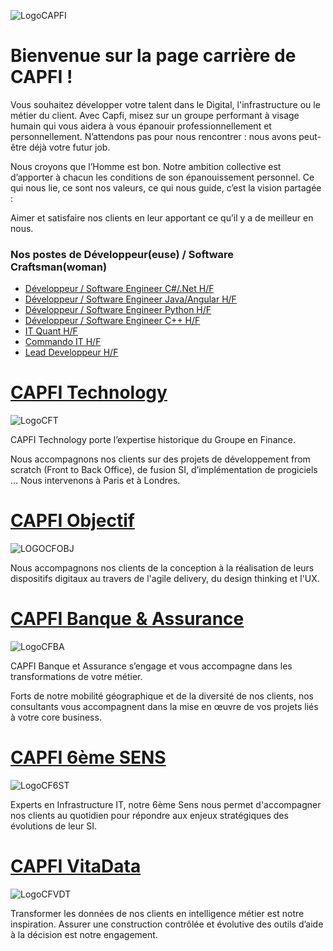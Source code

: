 ![LogoCAPFI](https://user-images.githubusercontent.com/43647938/46158321-e72d3400-c27d-11e8-8efd-3412c5226140.png)

# Bienvenue sur la page carrière de CAPFI !

Vous souhaitez développer votre talent dans le Digital, l'infrastructure ou le métier du client. Avec Capfi, misez sur un groupe performant à visage humain qui vous aidera à vous épanouir professionnellement et personnellement. N’attendons pas pour nous rencontrer : nous avons peut-être déjà votre futur job.

Nous croyons que l’Homme est bon. Notre ambition collective est d’apporter à chacun les conditions de son épanouissement personnel. Ce qui nous lie, ce sont nos valeurs, ce qui nous guide, c’est la vision partagée :

Aimer et satisfaire nos clients en leur apportant ce qu’il y a de meilleur en nous.

### Nos postes de Développeur(euse) / Software Craftsman(woman)

* [Développeur / Software Engineer C#/.Net H/F](https://www.capfi.fr/carriere/software-craftsman-developpeur/developpeur-software-engineer-c-net-hf)
* [Développeur / Software Engineer Java/Angular H/F](https://www.capfi.fr/carriere/software-craftsman-developpeur/developpeur-software-engineer-javaangular-hf)
* [Développeur / Software Engineer Python H/F](https://www.capfi.fr/carriere/software-craftsman-developpeur/developpeur-software-engineer-python-hf)
* [Développeur / Software Engineer C++ H/F](https://www.capfi.fr/carriere/software-craftsman-developpeur/developpeur-software-engineer-c-hf)
* [IT Quant H/F](https://www.capfi.fr/carriere/software-craftsman-developpeur/it-quant-hf)
* [Commando IT H/F](https://www.capfi.fr/carriere/software-craftsman-developpeur/commando-it-hf)
* [Lead Developpeur H/F](https://www.capfi.fr/carriere/software-craftsman-developpeur/lead-developer-hf)

# [CAPFI Technology](https://www.capfi.fr/capfi-technology)

![LogoCFT](https://user-images.githubusercontent.com/43647938/46157766-c3b5b980-c27c-11e8-851e-8097e01a030f.png)

CAPFI Technology porte l’expertise historique du Groupe en Finance. 

Nous accompagnons nos clients sur des projets de développement from scratch (Front to Back Office), de fusion SI, d’implémentation de progiciels …
Nous intervenons à  Paris et à  Londres.

# [CAPFI Objectif](https://www.capfi.fr/capfi-objectif)

![LOGOCFOBJ](https://user-images.githubusercontent.com/43647938/46158228-b2b97800-c27d-11e8-9a9e-db5bf19762a2.png)

Nous accompagnons nos clients de la conception à la réalisation de leurs dispositifs digitaux au travers de l'agile delivery, du design thinking et l'UX.

# [CAPFI Banque & Assurance](https://www.capfi.fr/capfi-banque-et-assurance)

![LogoCFBA](https://user-images.githubusercontent.com/43647938/46157967-3161e580-c27d-11e8-9f93-4dbf399fc6e4.png)

CAPFI Banque et Assurance s’engage et vous accompagne dans les transformations de votre métier. 

Forts de notre mobilité géographique et de la diversité de nos clients, nos consultants vous accompagnent dans la mise en œuvre de vos projets liés à votre core business.

# [CAPFI 6ème SENS](https://www.capfi.fr/capfi-sixieme-sens)

![LogoCF6ST](https://user-images.githubusercontent.com/43647938/46158148-89005100-c27d-11e8-9176-a04e66117f55.png)

Experts en Infrastructure IT, notre 6ème Sens nous permet d'accompagner nos clients au quotidien pour répondre aux enjeux stratégiques des évolutions de leur SI.

# [CAPFI VitaData](https://www.capfi.fr/capfi-vitadata)

![LogoCFVDT](https://user-images.githubusercontent.com/43647938/46158269-cebd1980-c27d-11e8-9a91-339e3f530c58.png)

Transformer les données de nos clients en intelligence métier est notre inspiration. Assurer une construction contrôlée et évolutive des outils d’aide à la décision est notre engagement.
